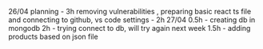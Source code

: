 26/04
planning - 3h
removing vulnerabilities , preparing basic react ts file and connecting to github, vs code settings - 2h
27/04
0.5h - creating db in mongodb
2h - trying connect to db, will try again next week
1.5h - adding products based on json file
